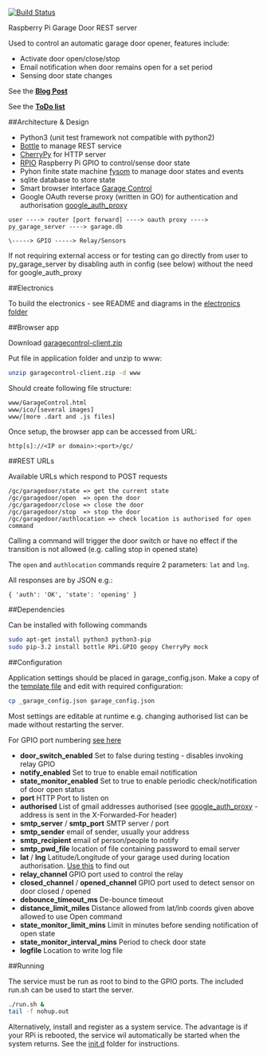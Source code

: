 [![Build Status](https://travis-ci.org/drweaver/py_garage_server.png?branch=master)](https://travis-ci.org/drweaver/py_garage_server)

Raspberry Pi Garage Door REST server

Used to control an automatic garage door opener, features include:

* Activate door open/close/stop
* Email notification when door remains open for a set period
* Sensing door state changes

See the [**Blog Post**](http://drweaveruk.blogspot.co.uk/2014/02/raspberry-pi-garage-door-opener.html)

See the [**ToDo list**](https://gist.github.com/drweaver/8904740)

##Architecture & Design

* Python3 (unit test framework not compatible with python2)
* [Bottle](http://bottlepy.org/) to manage REST service
* [CherryPy](http://www.cherrypy.org) for HTTP server
* [RPIO](https://pypi.python.org/pypi/RPIO) Raspberry Pi GPIO to control/sense door state 
* Pyhon finite state machine [fysom](https://github.com/oxplot/fysom) to manage door states and events
* sqlite database to store state
* Smart browser interface [Garage Control](https://github.com/drweaver/dart_garage_control)
* Google OAuth reverse proxy (written in GO) for authentication and authorisation [google_auth_proxy](https://github.com/drweaver/google_auth_proxy)

```
user ----> router [port forward] ----> oauth proxy ----> py_garage_server ----> garage.db
                                                                        \-----> GPIO -----> Relay/Sensors
```

If not requiring external access or for testing can go directly from 
user to py_garage_server by disabling auth in config (see below) without
the need for google_auth_proxy
																		
##Electronics

To build the electronics - see README and diagrams in the [electronics folder](electronics/README.md)

##Browser app

Download [garagecontrol-client.zip](https://github.com/drweaver/dart_garage_control/releases/latest)

Put file in application folder and unzip to www: 
```bash
unzip garagecontrol-client.zip -d www
```

Should create following file structure:
```
www/GarageControl.html
www/ico/[several images]
www/[more .dart and .js files]
```

Once setup, the browser app can be accessed from URL:

```
http[s]://<IP or domain>:<port>/gc/
```

##REST URLs

Available URLs which respond to POST requests
```
/gc/garagedoor/state => get the current state
/gc/garagedoor/open  => open the door
/gc/garagedoor/close => close the door
/gc/garagedoor/stop  => stop the door
/gc/garagedoor/authlocation => check location is authorised for open command
```

Calling a command will trigger the door switch or have no effect if the transition is not allowed (e.g. calling stop in opened state)

The ```open``` and ```authlocation``` commands require 2 parameters: ```lat``` and ```lng```.

All responses are by JSON e.g.:
```
{ 'auth': 'OK', 'state': 'opening' }
```


##Dependencies

Can be installed with following commands
```bash
sudo apt-get install python3 python3-pip
sudo pip-3.2 install bottle RPi.GPIO geopy CherryPy mock
```

##Configuration

Application settings should be placed in garage_config.json.  Make a copy of the [template file](_garage_config.json) and edit with required configuration:

```bash
cp _garage_config.json garage_config.json
```

Most settings are editable at runtime
e.g. changing authorised list can be made without restarting the server.

For GPIO port numbering [see here](http://pi.gadgetoid.com/pinout/gpio)

* **door_switch_enabled** Set to false during testing - disables invoking relay GPIO
* **notify_enabled** Set to true to enable email notification
* **state_monitor_enabled** Set to true to enable periodic check/notification of door open status
* **port** HTTP Port to listen on
* **authorised** List of gmail addresses authorised (see [google_auth_proxy](https://github.com/drweaver/google_auth_proxy) - address is sent in the X-Forwarded-For header)
* **smtp_server** / **smtp_port** SMTP server / port
* **smtp_sender** email of sender, usually your address
* **smtp_recipient** email of person/people to notify 
* **smtp_pwd_file** location of file containing password to email server
* **lat** / **lng** Latitude/Longitude of your garage used during location authorisation.  [Use this](http://itouchmap.com/latlong.html) to find out
* **relay_channel** GPIO port used to control the relay
* **closed_channel** / **opened_channel** GPIO port used to detect sensor on door closed / opened
* **debounce_timeout_ms** De-bounce timeout
* **distance_limit_miles** Distance allowed from lat/lnb coords given above allowed to use Open command
* **state_monitor_limit_mins** Limit in minutes before sending notification of open state
* **state_monitor_interval_mins** Period to check door state
* **logfile** Location to write log file

##Running

The service must be run as root to bind to the GPIO ports.  The included run.sh can be used to start the server.
```bash
./run.sh &
tail -f nohup.out
```

Alternatively, install and register as a system service.  The advantage is if your RPi is rebooted, the service wil automatically be started when the system returns.  See the [init.d](init.d) folder for instructions.
